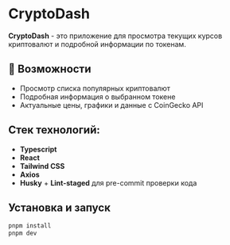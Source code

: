 # CryptoDash

**CryptoDash** - это приложение для просмотра текущих курсов криптовалют и подробной информации по токенам.

## 🧩 Возможности

- Просмотр списка популярных криптовалют
- Подробная информация о выбранном токене
- Актуальные цены, графики и данные с CoinGecko API

## Стек технологий:

- **Typescript**
- **React**
- **Tailwind CSS**
- **Axios**
- **Husky** + **Lint-staged** для pre-commit проверки кода

## Установка и запуск

```bash
pnpm install
pnpm dev
```
